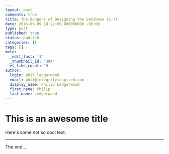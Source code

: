 ```yaml
---
layout: post
comments: true
title: The Dangers of Designing the Database First
date: 2016-09-09 18:22:09.000000000 -05:00
type: post
published: true
status: publish
categories: []
tags: []
meta:
  _edit_last: '1'
  _thumbnail_id: '394'
  et_like_count: '5'
author:
  login: phil.ledgerwood
  email: phil@integrityinspired.com
  display_name: Philip Ledgerwood
  first_name: Philip
  last_name: Ledgerwood
---
```


# This is an awesome title

Here's some not so cool text.

----

The end...

